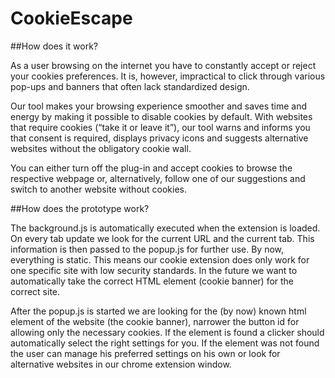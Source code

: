 # CookieEscape

##How does it work?

As a user browsing on the internet you have to constantly accept or reject your cookies preferences. It is, however, impractical to click through various pop-ups and banners that often lack standardized design.

Our tool makes your browsing experience smoother and saves time and energy by making it possible to disable cookies by default. With websites that require cookies (“take it or leave it”), our tool warns and informs you that consent is required, displays privacy icons and suggests alternative websites without the obligatory cookie wall.

You can either turn off the plug-in and accept cookies to browse the respective webpage or, alternatively, follow one of our suggestions and switch to another website without cookies. 

##How does the prototype work?

The background.js is automatically executed when the extension is loaded. On every tab update we look for the current URL and the current tab. This information is then passed to the popup.js for further use. By now, everything is static. This means our cookie extension does only work for one specific site with low security standards. In the future we want to automatically take the correct HTML element (cookie banner) for the correct site. 

After the popup.js is started we are looking for the (by now) known html element of the website (the cookie banner), narrower the button id for allowing only the necessary cookies.
If the element is found a clicker should automatically select the right settings for you. If the element was not found the user can manage his preferred settings on his own or look for alternative websites in our chrome extension window.

##
